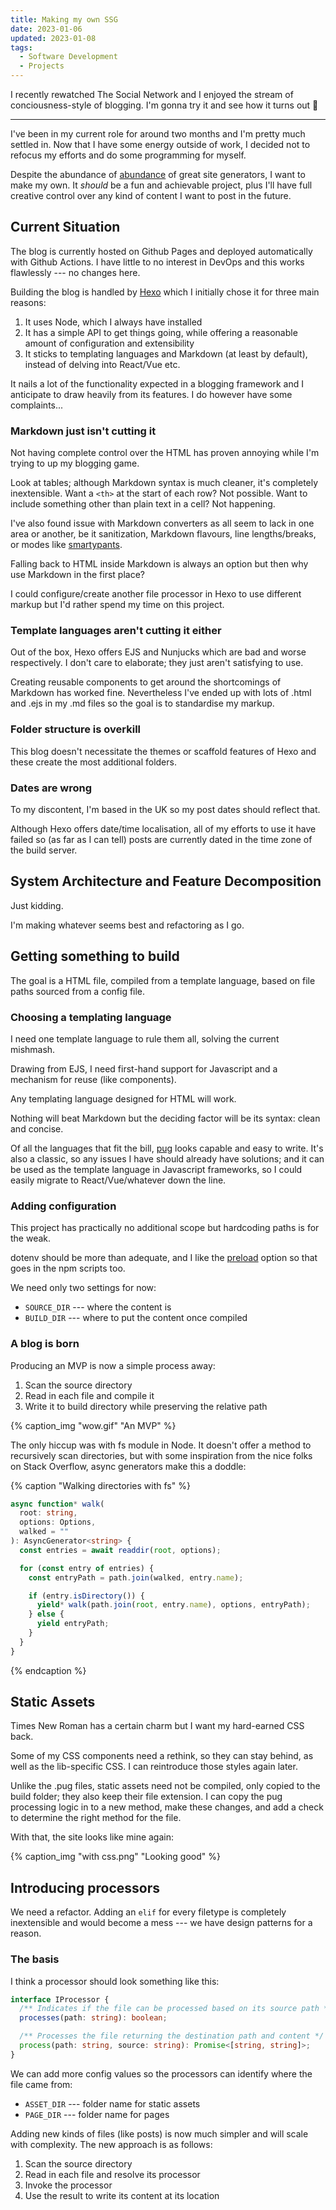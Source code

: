 ```yaml
---
title: Making my own SSG
date: 2023-01-06
updated: 2023-01-08
tags:
  - Software Development
  - Projects
---
```


I recently rewatched The Social Network and I enjoyed the stream of
conciousness-style of blogging. I'm gonna try it and see how it turns out 🤞

<!-- TODO add spoilers component -->
<!-- There won't any crude comparison websites for this project through. -->

---

I've been in my current role for around two months and I'm pretty much settled
in. Now that I have some energy outside of work, I decided not to refocus my
efforts and do some programming for myself.

Despite the abundance of [abundance](https://jamstack.org/generators/) of great
site generators, I want to make my own. It _should_ be a fun and achievable
project, plus I'll have full creative control over any kind of content I want to
post in the future.

## Current Situation

The blog is currently hosted on Github Pages and deployed automatically with
Github Actions. I have little to no interest in DevOps and this works flawlessly
--- no changes here.

Building the blog is handled by [Hexo](https://github.com/hexojs/hexo) which I
initially chose it for three main reasons:

1. It uses Node, which I always have installed
2. It has a simple API to get things going, while offering a reasonable amount
   of configuration and extensibility
3. It sticks to templating languages and Markdown (at least by default), instead
   of delving into React/Vue etc.

It nails a lot of the functionality expected in a blogging framework and I
anticipate to draw heavily from its features. I do however have some
complaints...

### Markdown just isn't cutting it

Not having complete control over the HTML has proven annoying while I'm trying
to up my blogging game.

Look at tables; although Markdown syntax is much cleaner, it's completely
inextensible. Want a `<th>` at the start of each row? Not possible. Want to
include something other than plain text in a cell? Not happening.

I've also found issue with Markdown converters as all seem to lack in one area
or another, be it sanitization, Markdown flavours, line lengths/breaks, or modes
like
[smartypants](https://github.com/xoofx/markdig/blob/master/src/Markdig.Tests/Specs/SmartyPantsSpecs.md).

Falling back to HTML inside Markdown is always an option but then why use
Markdown in the first place?

I could configure/create another file processor in Hexo to use different markup
but I'd rather spend my time on this project.

### Template languages aren't cutting it either

Out of the box, Hexo offers EJS and Nunjucks which are bad and worse
respectively. I don't care to elaborate; they just aren't satisfying to use.

Creating reusable components to get around the shortcomings of Markdown has
worked fine. Nevertheless I've ended up with lots of .html and .ejs in my .md
files so the goal is to standardise my markup.

### Folder structure is overkill

This blog doesn't necessitate the themes or scaffold features of Hexo and these
create the most additional folders.

### Dates are wrong

To my discontent, I'm based in the UK so my post dates should reflect that.

Although Hexo offers date/time localisation, all of my efforts to use it have
failed so (as far as I can tell) posts are currently dated in the time zone of
the build server.

## System Architecture and Feature Decomposition

Just kidding.

I'm making whatever seems best and refactoring as I go.

## Getting something to build

The goal is a HTML file, compiled from a template language, based on file paths
sourced from a config file.

### Choosing a templating language

I need one template language to rule them all, solving the current mishmash.

Drawing from EJS, I need first-hand support for Javascript and a mechanism for
reuse (like components).

Any templating language designed for HTML will work.

Nothing will beat Markdown but the deciding factor will be its syntax: clean and
concise.

Of all the languages that fit the bill, [pug](https://pugjs.org/) looks capable
and easy to write. It's also a classic, so any issues I have should already have
solutions; and it can be used as the template language in Javascript frameworks,
so I could easily migrate to React/Vue/whatever down the line.

### Adding configuration

This project has practically no additional scope but hardcoding paths is for the
weak.

dotenv should be more than adequate, and I like the
[preload](https://github.com/motdotla/dotenv#preload) option so that goes in the
npm scripts too.

We need only two settings for now:

- `SOURCE_DIR` --- where the content is
- `BUILD_DIR` --- where to put the content once compiled

### A blog is born

Producing an MVP is now a simple process away:

1. Scan the source directory
2. Read in each file and compile it
3. Write it to build directory while preserving the relative path

{% caption_img "wow.gif" "An MVP"  %}

The only hiccup was with fs module in Node. It doesn't offer a method to
recursively scan directories, but with some inspiration from the nice folks on
Stack Overflow, async generators make this a doddle:

{% caption "Walking directories with fs" %}

```typescript
async function* walk(
  root: string,
  options: Options,
  walked = ""
): AsyncGenerator<string> {
  const entries = await readdir(root, options);

  for (const entry of entries) {
    const entryPath = path.join(walked, entry.name);

    if (entry.isDirectory()) {
      yield* walk(path.join(root, entry.name), options, entryPath);
    } else {
      yield entryPath;
    }
  }
}
```

{% endcaption %}

## Static Assets

Times New Roman has a certain charm but I want my hard-earned CSS back.

Some of my CSS components need a rethink, so they can stay behind, as well as
the lib-specific CSS. I can reintroduce those styles again later.

Unlike the .pug files, static assets need not be compiled, only copied to the
build folder; they also keep their file extension. I can copy the pug processing
logic in to a new method, make these changes, and add a check to determine the
right method for the file.

With that, the site looks like mine again:

{% caption_img "with css.png" "Looking good"  %}

<!-- TODO caption -->

## Introducing processors

We need a refactor. Adding an `elif` for every filetype is completely
inextensible and would become a mess --- we have design patterns for a reason.

### The basis

I think a processor should look something like this:

```typescript
interface IProcessor {
  /** Indicates if the file can be processed based on its source path */
  processes(path: string): boolean;

  /** Processes the file returning the destination path and content */
  process(path: string, source: string): Promise<[string, string]>;
}
```

We can add more config values so the processors can identify where the file came
from:

- `ASSET_DIR` --- folder name for static assets
- `PAGE_DIR` --- folder name for pages

Adding new kinds of files (like posts) is now much simpler and will scale with
complexity. The new approach is as follows:

1. Scan the source directory
2. Read in each file and resolve its processor
3. Invoke the processor
4. Use the result to write its content at its location
